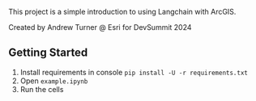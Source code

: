 This project is a simple introduction to using Langchain with ArcGIS. 

Created by Andrew Turner @ Esri for DevSummit 2024

## Getting Started

1. Install requirements in console `pip install -U -r requirements.txt`
2. Open `example.ipynb`
3. Run the cells